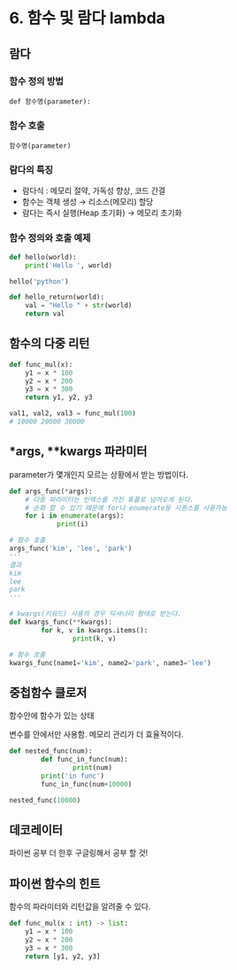 # 6. 함수 및 람다 lambda

## 람다

### 함수 정의 방법

`def 함수명(parameter):`

### 함수 호출

`함수명(parameter)`

### 람다의 특징

- 람다식 : 메모리 절약, 가독성 향상, 코드 간결
- 함수는 객체 생성 → 리소스(메모리) 할당
- 람다는 즉시 실행(Heap 초기화) → 메모리 초기화

### 함수 정의와 호출 예제

```python
def hello(world):
	print('Hello ', world)

hello('python')

def hello_return(world):
	val = "Hello " + str(world)
	return val
```

## 함수의 다중 리턴

```python
def func_mul(x):
	y1 = x * 100
	y2 = x * 200
	y3 = x * 300
	return y1, y2, y3

val1, val2, val3 = func_mul(100)
# 10000 20000 30000
```

## *args, **kwargs 파라미터

parameter가 몇개인지 모르는 상황에서 받는 방법이다.

```python
def args_func(*args):
	# 다중 파라미터는 인덱스를 가진 튜플로 넘어오게 된다.
	# 순회 할 수 있기 때문에 for나 enumerate등 시퀀스를 사용가능
	for i in enumerate(args):
			print(i)

# 함수 호출
args_func('kim', 'lee', 'park')
'''
결과
kim
lee
park
'''

# kwargs(키워드) 사용의 경우 딕셔너리 형태로 받는다.
def kwargs_func(**kwargs):
		for k, v in kwargs.items():
				print(k, v)

# 함수 호출
kwargs_func(name1='kim', name2='park', name3='lee')
```

## 중첩함수 클로저

함수안에 함수가 있는 상태

변수를 안에서만 사용함. 메모리 관리가 더 효율적이다.

```python
def nested_func(num):
		def func_in_func(num):
				print(num)
		print('in func')
		func_in_func(num+10000)

nested_func(10000)
```

## 데코레이터

파이썬 공부 더 한후 구글링해서 공부 할 것!

## 파이썬 함수의 힌트

함수의 파라미터와 리턴값을 알려줄 수 있다.

```python
def func_mul(x : int) -> list:
	y1 = x * 100
	y2 = x * 200
	y3 = x * 300
	return [y1, y2, y3]
```
